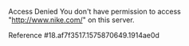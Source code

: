 Access Denied You don't have permission to access "http://www.nike.com/" on this server.

Reference #18.af7f3517.1575870649.1914ae0d
